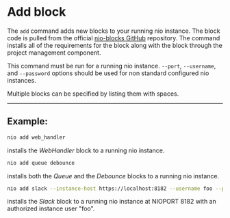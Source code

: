 # Add block

The `add` command adds new blocks to your running nio instance. The block code is pulled from the official [nio-blocks GitHub](https://github.com/nio-blocks) repository. The command installs all of the requirements for the block along with the block through the project management component.

This command must be run for a running nio instance. `--port`, `--username`, and `--password` options should be used for non standard configured nio instances.

Multiple blocks can be specified by listing them with spaces.

---

## Example:

```bash
nio add web_handler
```
installs the _WebHandler_ block to a running nio instance.

```bash
nio add queue debounce
```
installs both the _Queue_ and the _Debounce_ blocks to a running nio instance.

```bash
nio add slack --instance-host https://localhost:8182 --username foo --password bar
```
installs the _Slack_ block to a running nio instance at NIOPORT 8182 with an authorized instance user "foo".

